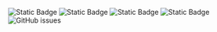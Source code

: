 ![Static Badge](https://img.shields.io/badge/blacklists-60-000000) ![Static Badge](https://img.shields.io/badge/blacklisted-2926738-cc0000) ![Static Badge](https://img.shields.io/badge/whitelisted-2242-00CC00) ![Static Badge](https://img.shields.io/badge/streaming_blacklist-28106-000000) ![GitHub issues](https://img.shields.io/github/issues/fabriziosalmi/blacklists)

